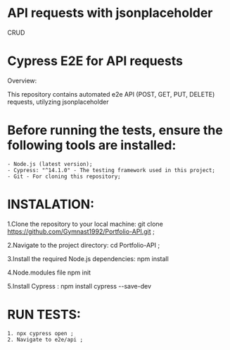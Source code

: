 # API requests with jsonplaceholder
CRUD

# Cypress E2E for API requests 

Overview:

This repository contains automated e2e API (POST, GET, PUT, DELETE) requests, utilyzing jsonplaceholder 

# Before running the tests, ensure the following tools are installed:

    - Node.js (latest version);
    - Cypress: "^14.1.0" - The testing framework used in this project;
    - Git - For cloning this repository;

# INSTALATION:

1.Clone the repository to your local machine:
   git clone https://github.com/Gymnast1992/Portfolio-API.git ;

2.Navigate to the project directory:
   cd Portfolio-API ;

3.Install the required Node.js dependencies:
   npm install

4.Node.modules file
   npm init

5.Install Cypress :
   npm install cypress --save-dev


# RUN TESTS:

    1. npx cypress open ;
    2. Navigate to e2e/api ;
